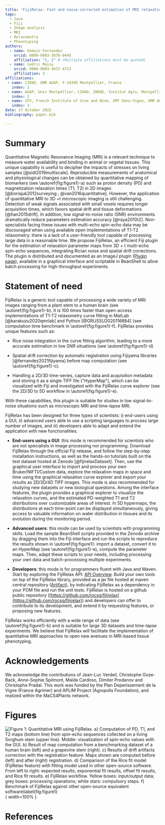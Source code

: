 ```yaml
---
title: 'FijiRelax: Fast and noise-corrected estimation of MRI relaxation maps in 3D + t'
tags:
  - Java
  - Fiji
  - Image analysis
  - MRI
  - Relaxometry
  - Phenotyping
authors:
  - name: Romain Fernandez
    orcid: 0000-0003-3670-044X
    affiliation: "1, 2" # (Multiple affiliations must be quoted)
  - name: Cedric Moisy
    orcid: 0000-0003-4637-4713
    affiliation: 3
affiliations:
 - name: CIRAD, UMR AGAP, F-34398 Montpellier, France
   index: 1
 - name: AGAP, Univ Montpellier, CIRAD, INRAE, Institut Agro, Montpellier, France.
   index: 2
 - name: IFV, French Institute of Vine and Wine, UMT Géno-Vigne, UMR AGAP, F-34398 Montpellier, France.
   index: 3
date: 17 October 2022
bibliography: paper.bib

---
```


# Summary

Quantitative Magnetic Resonance Imaging (MRI) is a relevant technique to measure water availability and binding in animal or vegetal tissues. This unique capability is useful to decipher the impacts of stresses on living samples [@sidi2019multiscale]. Reproducible measurements of anatomical and physiological changes can be obtained by quantitative mapping of biomarkers (see \autoref{fig:figure1}-a) such as proton density (PD) and magnetization relaxation times (T1, T2) in 2D images [@borisjuk2012surveying ; @van2016quantitative]. However, the application of quantitative MRI to 3D +t microscopic imaging is still challenging. Detection of weak signals associated with small voxels requires longer acquisition times, which favors spatial drift and tissue deformations [@han2015drift]. In addition, low signal-to-noise ratio (SNR) environments dramatically reduce parameters estimation accuracy [@raya2010t2]. Non-specialists facing these issues with multi-echo spin-echo data may be discouraged when using available open implementations of T1-T2 relaxometry: there is a lack of a user-friendly tool capable of processing large data in a reasonable time. We propose FijiRelax, an efficient Fiji plugin for the estimation of relaxation parameter maps from 3D + t multi-echo spin-echo sequences, integrating Rician noise and spatial drift corrections. The plugin is distributed and documented as an ImageJ plugin ([Plugin page](https://imagej.net/plugins/fijirelax)), available in a graphical interface and scriptable in BeanShell to allow batch processing for high-throughput experiments. 

# Statement of need
FijiRelax is a generic tool capable of processing a wide variety of MRI images ranging from a plant stem to a human brain (see \autoref{fig:figure1}-b). It is 100 times faster than open-access implementations of T1-T2 relaxometry curve fitting in MatLab [@karakuzu2020qmrlab] and Python [@GRUSSU2020116884] (see computation time benchmark in \autoref{fig:figure1}-f). FijiRelax provides unique features such as:

* Rice noise integration in the curve fitting algorithm, leading to a more accurate estimation in low SNR situations (see \autoref{fig:figure1}-d)

* Spatial drift correction by automatic registration using Fijiyama libraries [@fernandez2021fijiyama] before map computation (see \autoref{fig:figure1}-c). 

* Handling a 2D/3D time-series, capture data and acquisition metadata and storing it as a single TIFF file ("HyperMap"), which can be visualized with Fiji and investigated with the FijiRelax curve explorer (see the 2D/3D to 5D workflow in \autoref{fig:figure1}-e).

With these capabilities, this plugin is suitable for studies in low signal-to-noise situations such as microscopic MRI and time-lapse MRI. 

FijiRelax has been designed for three types of scientists: i) end-users using a GUI, ii) advanced users able to use a scripting languages to process large number of images, and iii) developers able to adapt and extend the application with new functionalities.

* **End-users using a GUI**: this mode is recommended for scientists who are not specialists in image processing nor programming. Download FijiRelax through the official Fiji release, and follow the step-by-step installation instructions, as well as the hands-on tutorials built on the test dataset hosted at Zenodo [@fijirelaxDataset]. Then, use the graphical user interface to import and process your own Bruker/NIFTI/Custom data, explore the relaxation maps in space and time using the graphical relaxation curve explorer and export your results as 2D/3D/4D TIFF images. This mode is also recommended for studying new datasets or new biological questions. Among the interface features, the plugin provides a graphical explorer to visualize the relaxation curves, and the estimated PD-weighted T1 and T2 distributions over customizable areas of interest. In 5D hypermaps, the distributions at each time-point can be displayed simultaneously, giving access to valuable information on water distribution in tissues and its evolution during the monitoring period.

* **Advanced users**: this mode can be used by scientists with programming skills. Load the sample BeanShell scripts provided in the Zenodo archive by dragging them into the Fiji interface and run the scripts to reproduce the results shown in \autoref{fig:figure1}: import a dataset, convert it to an HyperMap (see \autoref{fig:figure1}-e), compute the parameter maps. Then, adapt these scripts to your needs, including processing your own data and batch-processing multiple experiments.

* **Developers**: this mode is for programmers fluent with Java and Maven. Start by exploring the FijiRelax API: [API Overview](https://javadoc.io/doc/io.github.rocsg/fijirelax/latest/index.html). Build your own tools on top of the FijiRelax library, provided as a jar file hosted at maven central repository ([Artifact](https://search.maven.org/artifact/io.github.rocsg/fijirelax)), by indicating FijiRelax as a dependency in your POM file and run the unit tests. FijiRelax is hosted on a github public repository ([https://github.com/rocsg/fijirelax](https://github.com/rocsg/fijirelax)) and developers can offer to contribute to its development, and extend it by requesting features, or proposing new features.

FijiRelax works efficiently with a wide range of data (see \autoref{fig:figure1}-b) and is suitable for large 3D datasets and time-lapse experiments. We believe that FijiRelax will facilitate the implementation of quantitative MRI approaches to open new avenues in MRI-based tissue phenotyping.

# Acknowledgements

We acknowledge the contributions of Jean-Luc Verdeil, Christophe Goze-Back, Anne-Sophie Spilmont, Maïda Cardoso, Dimiter Prodanov and Christophe Pradal. 
This work was funded by the Plan Deperissement de la Vigne (France Agrimer) and APLIM Project (Agropolis Foundation), and realized within the MaCS4Plants network.

# Figures

![Figure 1: Quantitative MRI using FijiRelax. a) Computation of PD, T1, and T2 maps (bottom line) from spin-echo sequences collected on a living Sorghum stem (upper line). Middle: visualization of spin-echo values with the GUI. b) Result of map computation from a benchmarking dataset of a human brain (left) and a grapevine stem (right). c) Results of drift artifacts correction with the registration feature. Maps shown are computed before (left) and after (right) registration. d) Comparison of the Rice fit model (FijiRelax feature) with fitting model used in other open-source software. From left to right: expected results, exponential fit results, offset fit results, and Rice fit results. e) FijiRelax workflow. Yellow boxes: input/output data; grey boxes: processing operations; white stars: compulsory steps. f) Benchmark of FijiRelax against other open-source equivalent software\label{fig:figure1}](images/figure.png){ width=100% }


# References

